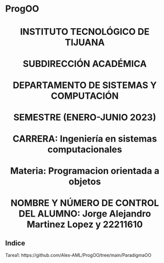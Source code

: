 # ProgOO
<h1><p align = "center">
INSTITUTO TECNOLÓGICO DE TIJUANA
<br><br>SUBDIRECCIÓN ACADÉMICA 
<br><br>DEPARTAMENTO DE SISTEMAS Y COMPUTACIÓN
<br><br>SEMESTRE (ENERO-JUNIO 2023)
<br><br>CARRERA: Ingeniería en sistemas computacionales
<br><br>Materia: Programacion orientada a objetos
<br><br>NOMBRE Y NÚMERO DE CONTROL DEL ALUMNO: Jorge Alejandro Martinez Lopez y 22211610
</p align = "center"></h1>

<H2>Indice</H2>
<p>Tarea1: https://github.com/Alex-AML/ProgOO/tree/main/ParadigmaOO </p>
